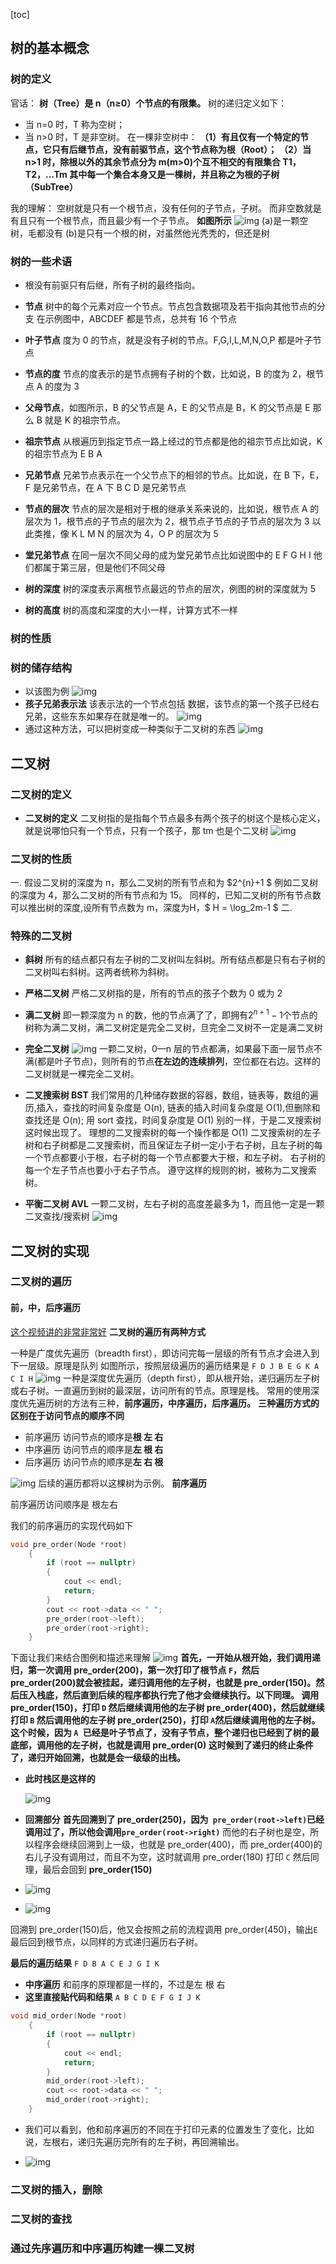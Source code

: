 [toc]

## 树的基本概念

### 树的定义

官话：
**树（Tree）是 n（n≥0）个节点的有限集。**
树的递归定义如下：

- 当 n=0 时，T 称为空树；
- 当 n>0 时，T 是非空树。
  在一棵非空树中：
  **（1）有且仅有一个特定的节点，它只有后继节点，没有前驱节点，这个节点称为根（Root）；**
  **（2）当 n>1 时，除根以外的其余节点分为 m(m>0)个互不相交的有限集合 T1，T2，…Tm 其中每一个集合本身又是一棵树，并且称之为根的子树（SubTree）**

我的理解：
空树就是只有一个根节点，没有任何的子节点，子树。
而非空数就是有且只有一个根节点，而且最少有一个子节点。
**如图所示**
![img](tree/basictree.png)
(a)是一颗空树，毛都没有
(b)是只有一个根的树，对虽然他光秃秃的，但还是树

### 树的一些术语

- 根没有前驱只有后继，所有子树的最终指向。
- **节点** 树中的每个元素对应一个节点。节点包含数据项及若干指向其他节点的分支
  在示例图中，ABCDEF 都是节点，总共有 16 个节点
- **叶子节点** 度为 0 的节点，就是没有子树的节点。F,G,I,L,M,N,O,P 都是叶子节点
- **节点的度** 节点的度表示的是节点拥有子树的个数，比如说，B 的度为 2，根节点 A 的度为 3
- **父母节点**，如图所示，B 的父节点是 A，E 的父节点是 B，K 的父节点是 E 那么 B 就是 K 的祖宗节点。
- **祖宗节点** 从根遍历到指定节点一路上经过的节点都是他的祖宗节点比如说，K 的祖宗节点为 E B A
- **兄弟节点** 兄弟节点表示在一个父节点下的相邻的节点。比如说，在 B 下，E，F 是兄弟节点，在 A 下 B C D 是兄弟节点
- **节点的层次** 节点的层次是相对于根的继承关系来说的，比如说，根节点 A 的层次为 1，根节点的子节点的层次为 2，根节点子节点的子节点的层次为 3 以此类推，像 K L M N 的层次为 4，O P 的层次为 5

- **堂兄弟节点** 在同一层次不同父母的成为堂兄弟节点比如说图中的 E F G H I 他们都属于第三层，但是他们不同父母

- **树的深度** 树的深度表示离根节点最远的节点的层次，例图的树的深度就为 5

- **树的高度** 树的高度和深度的大小一样，计算方式不一样

### 树的性质

### 树的储存结构

- 以该图为例
  ![img](tree/treestore.png)
- **孩子兄弟表示法**
  该表示法的一个节点包括 数据，该节点的第一个孩子已经右兄弟，这些东东如果存在就是唯一的。
  ![img](tree/childbro.png)
- 通过这种方法，可以把树变成一种类似于二叉树的东西
  ![img](tree/treestruct.png)

## 二叉树

### 二叉树的定义

- **二叉树的定义**
  二叉树指的是指每个节点最多有两个孩子的树这个是核心定义，就是说哪怕只有一个节点，只有一个孩子，那 tm 也是个二叉树
  ![img](tree/doublebranchtree.png)

### 二叉树的性质

一. 假设二叉树的深度为 n，那么二叉树的所有节点和为 $2^{n}+1 $ 例如二叉树的深度为 4，那么二叉树的所有节点和为 15。
同样的，已知二叉树的所有节点数可以推出树的深度,设所有节点数为 m，深度为H，$ H = \log_2m-1 $
二.

### 特殊的二叉树

- **斜树**
  所有的结点都只有左子树的二叉树叫左斜树。所有结点都是只有右子树的二叉树叫右斜树。这两者统称为斜树。
- **严格二叉树**
  严格二叉树指的是，所有的节点的孩子个数为 0 或为 2
- **满二叉树**
  即一颗深度为 n 的数，他的节点满了了，即拥有$2^{n+1}-1$个节点的树称为满二叉树，满二叉树定是完全二叉树，旦完全二叉树不一定是满二叉树
- **完全二叉树**
  ![img](tree/perfecttree.png)
  一颗二叉树，0—n 层的节点都满，如果最下面一层节点不满(都是叶子节点)，则所有的节点**在左边的连续排列**，空位都在右边。这样的二叉树就是一棵完全二叉树。
- **二叉搜索树 BST**
  我们常用的几种储存数据的容器，数组，链表等，数组的遍历,插入，查找的时间复杂度是 O(n), 链表的插入时间复杂度是 O(1),但删除和查找还是 O(n); 用 sort 查找，时间复杂度是 O(1) 别的一样，于是二叉搜索树这时候出现了。
  理想的二叉搜索树的每一个操作都是 O(1)
  二叉搜索树的左子树和右子树都是二叉搜索树，而且保证左子树一定小于右子树，且左子树的每一个节点都要小于根，右子树的每一个节点都要大于根，和左子树。
  右子树的每一个左子节点也要小于右子节点。
  遵守这样的规则的树，被称为二叉搜索树。

- **平衡二叉树 AVL**
  一颗二叉树，左右子树的高度差最多为 1，而且他一定是一颗二叉查找/搜索树
  ![img](tree/avl.png)

## 二叉树的实现

### 二叉树的遍历

#### 前，中，后序遍历

[这个视频讲的非常非常好](https://www.bilibili.com/video/BV1Fv4y1f7T1/?p=34)
**二叉树的遍历有两种方式**

一种是广度优先遍历（breadth first），即访问完每一层级的所有节点才会进入到下一层级。原理是队列
如图所示，按照层级遍历的遍历结果是 `F D J B E G K A C I H`
![img](tree/breadth-first.png)
一种是深度优先遍历（depth first），即从根开始，递归遍历左子树或右子树。一直遍历到树的最深层，访问所有的节点。原理是栈。
常用的使用深度优先遍历树的方法有三种，**前序遍历，中序遍历，后序遍历。**
**三种遍历方式的区别在于访问节点的顺序不同**

- 前序遍历 访问节点的顺序是**根 左 右**
- 中序遍历 访问节点的顺序是**左 根 右**
- 后序遍历 访问节点的顺序是**左 右 根**

![img](tree/遍历示例树.png)
后续的遍历都将以这棵树为示例。
**前序遍历**

前序遍历访问顺序是 根左右

我们的前序遍历的实现代码如下

```C++ {.line-numbers}
void pre_order(Node *root)
    {
        if (root == nullptr)
        {
            cout << endl;
            return;
        }
        cout << root->data << " ";
        pre_order(root->left);
        pre_order(root->right);
    }
```

下面让我们来结合图例和描述来理解
![img](tree/前序1.png)
**首先，一开始从根开始，我们调用递归，第一次调用 pre_order(200)，第一次打印了根节点 `F`，然后 pre_order(200)就会被挂起，递归调用他的左子树，也就是 pre_order(150)。然后压入栈底，然后直到后续的程序都执行完了他才会继续执行。以下同理。
调用 pre_order(150)，打印 `D` 然后继续调用他的左子树 pre_order(400)，然后就继续打印 `B` 然后调用他的左子树 pre_order(250)，打印 `A`然后继续调用他的左子树。
这个时候，因为 `A `已经是叶子节点了，没有子节点，整个递归也已经到了树的最底部，调用他的左子树，也就是调用 pre_order(0) 这时候到了递归的终止条件了，递归开始回溯，也就是会一级级的出栈。**

- **此时栈区是这样的**

  ![img](tree/前序3.png)

- **回溯部分**
  **首先回溯到了 pre_order(250)，因为` pre_order(root->left)`已经调用过了，所以他会调用`pre_order(root->right)`** 而他的右子树也是空，所以程序会继续回溯到上一级，也就是 pre_order(400)，而 pre_order(400)的右儿子没有调用过，而且不为空，这时就调用 pre_order(180) 打印 `C` 然后同理，最后会回到 **pre_order(150)**

- ![img](tree/前序2.png)

- ![img](tree/前序4.png)

回溯到 pre_order(150)后，他又会按照之前的流程调用 pre_order(450)，输出`E` 最后回到根节点，以同样的方式递归遍历右子树。

**最后的遍历结果**
`F D B A C E J G I K `

- **中序遍历**
  和前序的原理都是一样的，不过是左 根 右
- **这里直接贴代码和结果**
  `A B C D E F G I J K`

```C++ {.line-numbers}
void mid_order(Node *root)
    {
        if (root == nullptr)
        {
            cout << endl;
            return;
        }
        mid_order(root->left);
        cout << root->data << " ";
        mid_order(root->right);
    }
```

- 我们可以看到，他和前序遍历的不同在于打印元素的位置发生了变化，比如说，左根右，递归先遍历完所有的左子树，再回溯输出。

- ![img](tree/midorder.jpg)

### 二叉树的插入，删除

### 二叉树的查找

### 通过先序遍历和中序遍历构建一棵二叉树
